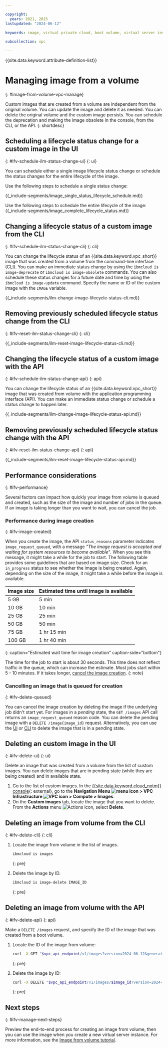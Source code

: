 ```yaml
---

copyright:
  years: 2021, 2025
lastupdated: "2024-06-12"

keywords: image, virtual private cloud, boot volume, virtual server instance, instance

subcollection: vpc

---
```


{{site.data.keyword.attribute-definition-list}}

# Managing image from a volume
{: #image-from-volume-vpc-manage}

Custom images that are created from a volume are independent from the original volume. You can update the image and delete it as needed. You can delete the original volume and the custom image persists. You can schedule the deprecation and making the image obsolete in the console, from the CLI, or the API.
{: shortdesc}

## Scheduling a lifecycle status change for a custom image in the UI
{: #ifv-schedule-ilm-status-change-ui}
{: ui}

You can schedule either a single image lifecycle status change or schedule the status changes for the entire lifecycle of the image.

Use the following steps to schedule a single status change:

{{_include-segments/image_single_status_lifecycle_schedule.md}}

Use the following steps to schedule the entire lifecycle of the image:
{{_include-segments/image_complete_lifecycle_status.md}}

## Changing a lifecycle status of a custom image from the CLI
{: #ifv-schedule-ilm-status-change-cli}
{: cli}

You can change the lifecycle status of an {{site.data.keyword.vpc_short}} image that was created from a volume from the command-line interface (CLI). You can make an immediate status change by using the `ibmcloud is image-deprecate` or `ibmcloud is image-obsolete` commands. You can also schedule these status changes for a future date and time by using the `ibmcloud is image-update` command. Specify the name or ID of the custom image with the `IMAGE` variable.


{{_include-segments/ilm-change-image-lifecycle-status-cli.md}}

## Removing previously scheduled lifecycle status change from the CLI
{: #ifv-reset-ilm-status-change-cli}
{: cli}


{{_include-segments/ilm-reset-image-lifecycle-status-cli.md}}

## Changing the lifecycle status of a custom image with the API
{: #ifv-schedule-ilm-status-change-api}
{: api}

You can change the lifecycle status of an {{site.data.keyword.vpc_short}} image that was created from volume with the application programming interface (API). You can make an immediate status change or schedule a status change to happen later.


{{_include-segments/ilm-change-image-lifecycle-status-api.md}}

## Removing previously scheduled lifecycle status change with the API
{: #ifv-reset-ilm-status-change-api}
{: api}


{{_include-segments/ilm-reset-image-lifecycle-status-api.md}}

## Performance considerations
{: #ifv-performance}

Several factors can impact how quickly your image from volume is queued and created, such as the size of the image and number of jobs in the queue. If an image is taking longer than you want to wait, you can cancel the job.

### Performance during image creation
{: #ifv-image-created}

When you create the image, the API `status_reasons` parameter indicates `image_request_queued`, with a message _"The image request is accepted and waiting for system resources to become available"_. When you see this message, it might take a while for the job to start. The following table provides some guidelines that are based on image size. Check for an `in_progress` status to see whether the image is being created. Again, depending on the size of the image, it might take a while before the image is available.

| Image size | Estimated time until image is available |
|------------|-----------------------------------------|
| 5 GB |  5 min |
| 10 GB | 10 min |
| 25 GB |  25 min |
| 50 GB |  50 min |
| 75 GB | 1 hr 15 min |
| 100 GB | 1 hr 40 min |
{: caption="Estimated wait time for image creation" caption-side="bottom"}

The time for the job to start is about 30 seconds. This time does not reflect traffic in the queue, which can increase the estimate. Most jobs start within 5 - 10 minutes. If it takes longer, [cancel the image creation](#ifv-delete-queued).
{: note}

### Cancelling an image that is queued for creation
{: #ifv-delete-queued}

You can cancel the image creation by deleting the image if the underlying job didn't start yet. For images in a _pending_ state, the `GET /images` API call returns an `image_request_queued` reason code. You can delete the pending image with a `DELETE /image{image_id}` request. Alternatively, you can use the [UI](/docs/vpc?topic=vpc-image-from-volume-vpc-manage&interface=ui#ifv-delete-ui) or [CLI](/docs/vpc?topic=vpc-image-from-volume-vpc-manage&interface=cli#ifv-delete-cli) to delete the image that is in a pending state.

## Deleting an custom image in the UI
{: #ifv-delete-ui}
{: ui}

Delete an image that was created from a volume from the list of custom images. You can delete images that are in pending state (while they are being created) and in available state.

1. Go to the list of custom images. In the [{{site.data.keyword.cloud_notm}} console](/login){: external}, go to  the **Navigation Menu ![menu icon](../../icons/icon_hamburger.svg) > VPC Infrastructure ![VPC icon](../../icons/vpc.svg) > Compute > Images**.
2. On the **Custom images** tab, locate the image that you want to delete. From the **Actions** menu ![Actions icon](../icons/action-menu-icon.svg "Actions"), select **Delete**.

## Deleting an image from volume from the CLI
{: #ifv-delete-cli}
{: cli}

1. Locate the image from volume in the list of images.

   ```sh
   ibmcloud is images
   ```
   {: pre}

2. Delete the image by ID.

   ```sh
   ibmcloud is image-delete IMAGE_ID
   ```
   {: pre}

## Deleting an image from volume with the API
{: #ifv-delete-api}
{: api}

Make a `DELETE /images` request, and specify the ID of the image that was created from a boot volume.

1. Locate the ID of the image from volume:

   ```sh
   curl -X GET "$vpc_api_endpoint/v1/images?version=2024-06-12&generation=2" -H "Authorization: Bearer $iam_token"
   ```
   {: pre}

2. Delete the image by ID:

   ```sh
   curl -X DELETE "$vpc_api_endpoint/v1/images/$image_id?version=2024-06-12&generation=2" -H "Authorization: Bearer $iam_token"
   ```
   {: pre}


## Next steps
{: #ifv-manage-next-steps}

Preview the end-to-end process for creating an image from volume, then you can use the image when you create a new virtual server instance. For more information, see the [Image from volume tutorial](/docs/vpc?topic=vpc-creating-and-using-an-image-from-volume).
